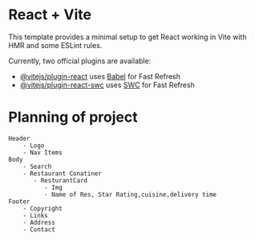 # React + Vite

This template provides a minimal setup to get React working in Vite with HMR and some ESLint rules.

Currently, two official plugins are available:

- [@vitejs/plugin-react](https://github.com/vitejs/vite-plugin-react/blob/main/packages/plugin-react/README.md) uses [Babel](https://babeljs.io/) for Fast Refresh
- [@vitejs/plugin-react-swc](https://github.com/vitejs/vite-plugin-react-swc) uses [SWC](https://swc.rs/) for Fast Refresh

# Planning of project
```
Header
    - Logo
    - Nav Items
Body 
    - Search 
    - Restaurant Conatiner
       - ResturantCard
          - Img
          - Name of Res, Star Rating,cuisine,delivery time
Footer
    - Copyright
    - Links
    - Address
    - Contact


```